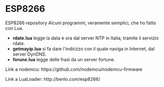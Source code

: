 # ESP8266

ESP8266 repository
Alcuni programmi, veramente semplici, che ho fatto con Lua.<p>
<ul>
<li> <b>rdate.lua</b>     legge la data e ora dal server NTP in Italia, tramite il servizio rdate.
<li> <b>getmayip.lua</b>  si fa dare l'indirizzo con il quale naviga in Internet, dal server DynDNS.
<li> <b>forune.lua</b>    legge delle frasi da un server fortune.
</ul>
Link a nodemcu: https://github.com/nodemcu/nodemcu-firmware<p>
Link a LuaLoader: http://benlo.com/esp8266/<p>
